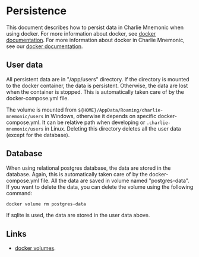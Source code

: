 # Persistence

This document describes how to persist data in Charlie Mnemonic when using docker.
For more information about docker, see [docker documentation](https://docs.docker.com/).
For more information about docker in Charlie Mnemonic, see our [docker documentation](DOCKER.md).

## User data

All persistent data are in "/app/users" directory. If the directory is mounted to the docker container, the data is
persistent.
Otherwise, the data are lost when the container is stopped.
This is automatically taken care of by the docker-compose.yml file.

The volume is mounted from `${HOME}/AppData/Roaming/charlie-mnemonic/users` in Windows, otherwise it depends on specific
docker-compose.yml.
It can be relative path when developing or `.charlie-mnemonic/users` in Linux.
Deleting this directory deletes all the user data (except for the database).

## Database

When using relational postgres database, the data are stored in the database. Again, this is automatically taken care of
by the docker-compose.yml file.
All the data are saved in volume named "postgres-data". If you want to delete the data, you can delete the volume using
the following command:

```bash
docker volume rm postgres-data
```

If sqlite is used, the data are stored in the user data above.

## Links

- [docker volumes](https://docs.docker.com/storage/volumes/).